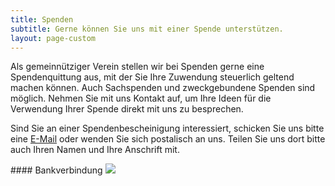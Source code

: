 ```yaml
---
title: Spenden
subtitle: Gerne können Sie uns mit einer Spende unterstützen.
layout: page-custom
---
```

<div class="box" markdown="1">
Als gemeinnütziger Verein stellen wir bei Spenden gerne eine Spendenquittung aus, mit der Sie Ihre Zuwendung steuerlich geltend machen können. Auch Sachspenden und zweckgebundene Spenden sind möglich. Nehmen Sie mit uns Kontakt auf, um Ihre Ideen für die Verwendung Ihrer Spende direkt mit uns zu besprechen.

Sind Sie an einer Spendenbescheinigung interessiert, schicken Sie uns bitte eine [E-Mail](<mailto:kontakt@pep-dortmund.org>) oder wenden Sie sich postalisch an uns. Teilen Sie uns dort bitte auch Ihren Namen und Ihre Anschrift mit.
</div>

<div class="box" markdown="1">
#### Bankverbindung
<img src="/images/bankverbindung.png">
</div>

